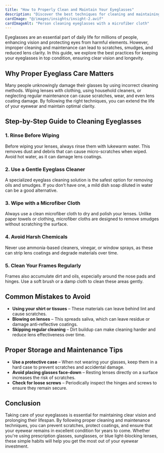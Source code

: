 ```yaml
---
title: "How to Properly Clean and Maintain Your Eyeglasses"  
description: "Discover the best techniques for cleaning and maintaining your eyeglasses to keep them clear, scratch-free, and long-lasting."  
cardImage: "@/images/insights/insight-2.avif"  
cardImageAlt: "Person cleaning eyeglasses with a microfiber cloth"  
---
```


Eyeglasses are an essential part of daily life for millions of people, enhancing vision and protecting eyes from harmful elements. However, improper cleaning and maintenance can lead to scratches, smudges, and reduced lens clarity. In this guide, we explore the best practices for keeping your eyeglasses in top condition, ensuring clear vision and longevity.

## Why Proper Eyeglass Care Matters  

Many people unknowingly damage their glasses by using incorrect cleaning methods. Wiping lenses with clothing, using household cleaners, or neglecting regular maintenance can cause scratches, wear, and even lens coating damage. By following the right techniques, you can extend the life of your eyewear and maintain optimal clarity.

## Step-by-Step Guide to Cleaning Eyeglasses  

### 1. Rinse Before Wiping  
Before wiping your lenses, always rinse them with lukewarm water. This removes dust and debris that can cause micro-scratches when wiped. Avoid hot water, as it can damage lens coatings.  

### 2. Use a Gentle Eyeglass Cleaner  
A specialized eyeglass cleaning solution is the safest option for removing oils and smudges. If you don’t have one, a mild dish soap diluted in water can be a good alternative.  

### 3. Wipe with a Microfiber Cloth  
Always use a clean microfiber cloth to dry and polish your lenses. Unlike paper towels or clothing, microfiber cloths are designed to remove smudges without scratching the surface.  

### 4. Avoid Harsh Chemicals  
Never use ammonia-based cleaners, vinegar, or window sprays, as these can strip lens coatings and degrade materials over time.  

### 5. Clean Your Frames Regularly  
Frames also accumulate dirt and oils, especially around the nose pads and hinges. Use a soft brush or a damp cloth to clean these areas gently.  

## Common Mistakes to Avoid  

- **Using your shirt or tissues** – These materials can leave behind lint and cause scratches.  
- **Blowing on lenses** – This spreads saliva, which can leave residue or damage anti-reflective coatings.  
- **Skipping regular cleaning** – Dirt buildup can make cleaning harder and reduce lens effectiveness over time.  

## Proper Storage and Maintenance Tips  

- **Use a protective case** – When not wearing your glasses, keep them in a hard case to prevent scratches and accidental damage.  
- **Avoid placing glasses face-down** – Resting lenses directly on a surface increases the risk of scratches.  
- **Check for loose screws** – Periodically inspect the hinges and screws to ensure they remain secure.  

## Conclusion  

Taking care of your eyeglasses is essential for maintaining clear vision and prolonging their lifespan. By following proper cleaning and maintenance techniques, you can prevent scratches, protect coatings, and ensure that your eyewear remains in excellent condition for years to come. Whether you're using prescription glasses, sunglasses, or blue light-blocking lenses, these simple habits will help you get the most out of your eyewear investment.  
